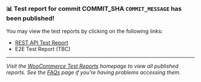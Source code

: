 ### :bar_chart: Test report for commit COMMIT_SHA `COMMIT_MESSAGE` has been published!

You may view the test reports by clicking on the following links:

- [REST API Test Report](https://woocommerce.github.io/woocommerce-test-reports/pr/PR_NUMBER/api/)
- E2E Test Report (TBC)

---

_Visit the [WooCommerce Test Reports](https://woocommerce.github.io/woocommerce-test-reports) homepage to view all published reports. See the [FAQs](https://github.com/woocommerce/woocommerce-test-reports/wiki/FAQs) page if you're having problems accessing them._

